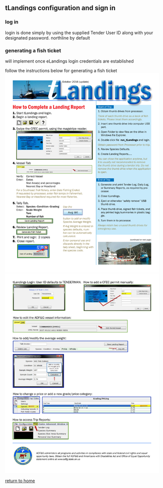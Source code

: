## tLandings configuration and sign in

### log in
login is done simply by using the supplied Tender User ID along with your designated password. northline by default

### generating a fish ticket
will implement once eLandings login credentials are established

follow the instructions below for generating a fish ticket
![writing a fish ticket](../imgs/gen_ticket_1.png)
![writing a fish ticket part 2](../imgs/gen_ticket_2.png)

[return to home](https://github.com/purpleponker/Northline_eLandings/blob/main/README.md)
